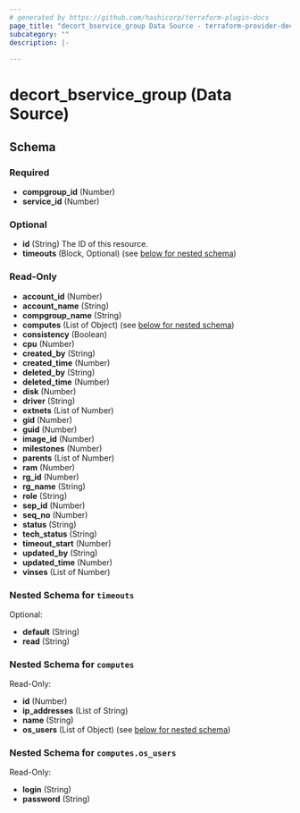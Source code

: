 ```yaml
---
# generated by https://github.com/hashicorp/terraform-plugin-docs
page_title: "decort_bservice_group Data Source - terraform-provider-decort"
subcategory: ""
description: |-
  
---
```


# decort_bservice_group (Data Source)





<!-- schema generated by tfplugindocs -->
## Schema

### Required

- **compgroup_id** (Number)
- **service_id** (Number)

### Optional

- **id** (String) The ID of this resource.
- **timeouts** (Block, Optional) (see [below for nested schema](#nestedblock--timeouts))

### Read-Only

- **account_id** (Number)
- **account_name** (String)
- **compgroup_name** (String)
- **computes** (List of Object) (see [below for nested schema](#nestedatt--computes))
- **consistency** (Boolean)
- **cpu** (Number)
- **created_by** (String)
- **created_time** (Number)
- **deleted_by** (String)
- **deleted_time** (Number)
- **disk** (Number)
- **driver** (String)
- **extnets** (List of Number)
- **gid** (Number)
- **guid** (Number)
- **image_id** (Number)
- **milestones** (Number)
- **parents** (List of Number)
- **ram** (Number)
- **rg_id** (Number)
- **rg_name** (String)
- **role** (String)
- **sep_id** (Number)
- **seq_no** (Number)
- **status** (String)
- **tech_status** (String)
- **timeout_start** (Number)
- **updated_by** (String)
- **updated_time** (Number)
- **vinses** (List of Number)

<a id="nestedblock--timeouts"></a>
### Nested Schema for `timeouts`

Optional:

- **default** (String)
- **read** (String)


<a id="nestedatt--computes"></a>
### Nested Schema for `computes`

Read-Only:

- **id** (Number)
- **ip_addresses** (List of String)
- **name** (String)
- **os_users** (List of Object) (see [below for nested schema](#nestedobjatt--computes--os_users))

<a id="nestedobjatt--computes--os_users"></a>
### Nested Schema for `computes.os_users`

Read-Only:

- **login** (String)
- **password** (String)


